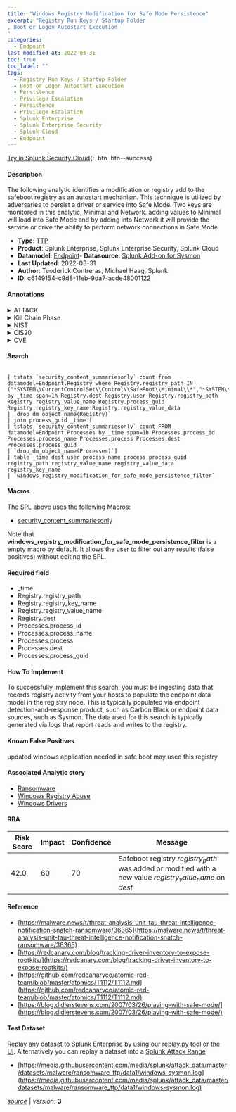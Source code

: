 ```yaml
---
title: "Windows Registry Modification for Safe Mode Persistence"
excerpt: "Registry Run Keys / Startup Folder
, Boot or Logon Autostart Execution
"
categories:
  - Endpoint
last_modified_at: 2022-03-31
toc: true
toc_label: ""
tags:
  - Registry Run Keys / Startup Folder
  - Boot or Logon Autostart Execution
  - Persistence
  - Privilege Escalation
  - Persistence
  - Privilege Escalation
  - Splunk Enterprise
  - Splunk Enterprise Security
  - Splunk Cloud
  - Endpoint
---
```




[Try in Splunk Security Cloud](https://www.splunk.com/en_us/products/cyber-security.html){: .btn .btn--success}

#### Description

The following analytic identifies a modification or registry add to the safeboot registry as an autostart mechanism. This technique is utilized by adversaries to persist a driver or service into Safe Mode. Two keys are monitored in this analytic,  Minimal and Network. adding values to Minimal will load into Safe Mode and by adding into Network it will provide the service or drive the ability to perform network connections in Safe Mode.

- **Type**: [TTP](https://github.com/splunk/security_content/wiki/Detection-Analytic-Types)
- **Product**: Splunk Enterprise, Splunk Enterprise Security, Splunk Cloud
- **Datamodel**: [Endpoint](https://docs.splunk.com/Documentation/CIM/latest/User/Endpoint)- **Datasource**: [Splunk Add-on for Sysmon](https://splunkbase.splunk.com/app/5709)
- **Last Updated**: 2022-03-31
- **Author**: Teoderick Contreras, Michael Haag, Splunk
- **ID**: c6149154-c9d8-11eb-9da7-acde48001122


#### Annotations

<details>
  <summary>ATT&CK</summary>

<div markdown="1">


| ID             | Technique        |  Tactic             |
| -------------- | ---------------- |-------------------- |
| [T1547.001](https://attack.mitre.org/techniques/T1547/001/) | Registry Run Keys / Startup Folder | Persistence, Privilege Escalation |

| [T1547](https://attack.mitre.org/techniques/T1547/) | Boot or Logon Autostart Execution | Persistence, Privilege Escalation |

</div>
</details>


<details>
  <summary>Kill Chain Phase</summary>

<div markdown="1">

* Exploitation


</div>
</details>


<details>
  <summary>NIST</summary>

<div markdown="1">



</div>
</details>

<details>
  <summary>CIS20</summary>

<div markdown="1">



</div>
</details>

<details>
  <summary>CVE</summary>

<div markdown="1">


</div>
</details>

#### Search

```

| tstats `security_content_summariesonly` count from datamodel=Endpoint.Registry where Registry.registry_path IN ("*SYSTEM\\CurrentControlSet\\Control\\SafeBoot\\Minimal\\*","*SYSTEM\\CurrentControlSet\\Control\\SafeBoot\\Network\\*") by _time span=1h Registry.dest Registry.user Registry.registry_path Registry.registry_value_name Registry.process_guid Registry.registry_key_name Registry.registry_value_data 
| `drop_dm_object_name(Registry)` 
| join process_guid _time [
| tstats `security_content_summariesonly` count FROM datamodel=Endpoint.Processes by _time span=1h Processes.process_id Processes.process_name Processes.process Processes.dest Processes.process_guid 
| `drop_dm_object_name(Processes)`] 
| table _time dest user process_name process process_guid registry_path registry_value_name registry_value_data registry_key_name 
| `windows_registry_modification_for_safe_mode_persistence_filter`
```

#### Macros
The SPL above uses the following Macros:
* [security_content_summariesonly](https://github.com/splunk/security_content/blob/develop/macros/security_content_summariesonly.yml)

Note that **windows_registry_modification_for_safe_mode_persistence_filter** is a empty macro by default. It allows the user to filter out any results (false positives) without editing the SPL.

#### Required field
* _time
* Registry.registry_path
* Registry.registry_key_name
* Registry.registry_value_name
* Registry.dest
* Processes.process_id
* Processes.process_name
* Processes.process
* Processes.dest
* Processes.process_guid


#### How To Implement
To successfully implement this search, you must be ingesting data that records registry activity from your hosts to populate the endpoint data model in the registry node. This is typically populated via endpoint detection-and-response product, such as Carbon Black or endpoint data sources, such as Sysmon. The data used for this search is typically generated via logs that report reads and writes to the registry.

#### Known False Positives
updated windows application needed in safe boot may used this registry

#### Associated Analytic story
* [Ransomware](/stories/ransomware)
* [Windows Registry Abuse](/stories/windows_registry_abuse)
* [Windows Drivers](/stories/windows_drivers)




#### RBA

| Risk Score  | Impact      | Confidence   | Message      |
| ----------- | ----------- |--------------|--------------|
| 42.0 | 60 | 70 | Safeboot registry $registry_path$ was added or modified with a new value $registry_value_name$ on $dest$ |


#### Reference

* [https://malware.news/t/threat-analysis-unit-tau-threat-intelligence-notification-snatch-ransomware/36365](https://malware.news/t/threat-analysis-unit-tau-threat-intelligence-notification-snatch-ransomware/36365)
* [https://redcanary.com/blog/tracking-driver-inventory-to-expose-rootkits/](https://redcanary.com/blog/tracking-driver-inventory-to-expose-rootkits/)
* [https://github.com/redcanaryco/atomic-red-team/blob/master/atomics/T1112/T1112.md](https://github.com/redcanaryco/atomic-red-team/blob/master/atomics/T1112/T1112.md)
* [https://blog.didierstevens.com/2007/03/26/playing-with-safe-mode/](https://blog.didierstevens.com/2007/03/26/playing-with-safe-mode/)



#### Test Dataset
Replay any dataset to Splunk Enterprise by using our [replay.py](https://github.com/splunk/attack_data#using-replaypy) tool or the [UI](https://github.com/splunk/attack_data#using-ui).
Alternatively you can replay a dataset into a [Splunk Attack Range](https://github.com/splunk/attack_range#replay-dumps-into-attack-range-splunk-server)


* [https://media.githubusercontent.com/media/splunk/attack_data/master/datasets/malware/ransomware_ttp/data1/windows-sysmon.log](https://media.githubusercontent.com/media/splunk/attack_data/master/datasets/malware/ransomware_ttp/data1/windows-sysmon.log)



[*source*](https://github.com/splunk/security_content/tree/develop/detections/endpoint/windows_registry_modification_for_safe_mode_persistence.yml) \| *version*: **3**